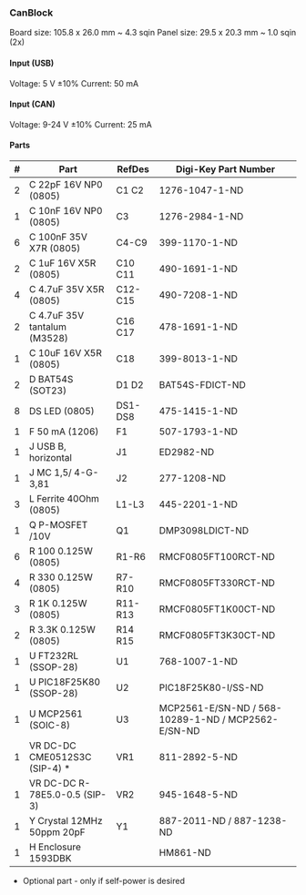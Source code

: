 ### CanBlock ###

Board size: 105.8 x 26.0 mm ~ 4.3 sqin
Panel size: 29.5 x 20.3 mm ~ 1.0 sqin (2x)


#### Input (USB) ####

Voltage: 5 V ±10%
Current: 50 mA


#### Input (CAN) ####

Voltage: 9-24 V ±10%
Current: 25 mA


#### Parts ####

|  # | Part                             | RefDes  | Digi-Key Part Number       |
|---:|----------------------------------|---------|----------------------------|
|  2 | C 22pF 16V NP0 (0805)            | C1 C2   | 1276-1047-1-ND             |
|  1 | C 10nF 16V NP0 (0805)            | C3      | 1276-2984-1-ND             |
|  6 | C 100nF 35V X7R (0805)           | C4-C9   | 399-1170-1-ND              |
|  2 | C 1uF 16V X5R (0805)             | C10 C11 | 490-1691-1-ND              |
|  4 | C 4.7uF 35V X5R (0805)           | C12-C15 | 490-7208-1-ND              |
|  2 | C 4.7uF 35V tantalum (M3528)     | C16 C17 | 478-1691-1-ND              |
|  1 | C 10uF 16V X5R (0805)            | C18     | 399-8013-1-ND              |
|  2 | D BAT54S (SOT23)                 | D1 D2   | BAT54S-FDICT-ND            |
|  8 | DS LED (0805)                    | DS1-DS8 | 475-1415-1-ND              |
|  1 | F 50 mA (1206)                   | F1      | 507-1793-1-ND              |
|  1 | J USB B, horizontal              | J1      | ED2982-ND                  |
|  1 | J MC 1,5/ 4-G-3,81               | J2      | 277-1208-ND                |
|  3 | L Ferrite 40Ohm (0805)           | L1-L3   | 445-2201-1-ND              |
|  1 | Q P-MOSFET /10V                  | Q1      | DMP3098LDICT-ND            |
|  6 | R 100 0.125W (0805)              | R1-R6   | RMCF0805FT100RCT-ND        | 
|  4 | R 330 0.125W (0805)              | R7-R10  | RMCF0805FT330RCT-ND        |
|  3 | R 1K 0.125W (0805)               | R11-R13 | RMCF0805FT1K00CT-ND        |
|  2 | R 3.3K 0.125W (0805)             | R14 R15 | RMCF0805FT3K30CT-ND        |
|  1 | U FT232RL (SSOP-28)              | U1      | 768-1007-1-ND              |
|  1 | U PIC18F25K80 (SSOP-28)          | U2      | PIC18F25K80-I/SS-ND        |
|  1 | U MCP2561 (SOIC-8)               | U3      | MCP2561-E/SN-ND / 568-10289-1-ND / MCP2562-E/SN-ND |
|  1 | VR DC-DC CME0512S3C (SIP-4) *    | VR1     | 811-2892-5-ND              |
|  1 | VR DC-DC R-78E5.0-0.5 (SIP-3)    | VR2     | 945-1648-5-ND              |
|  1 | Y Crystal 12MHz 50ppm 20pF       | Y1      | 887-2011-ND / 887-1238-ND  |
|  1 | H Enclosure 1593DBK              |         | HM861-ND                   |

* Optional part - only if self-power is desired
